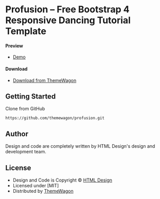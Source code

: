 # Profusion – Free Bootstrap 4 Responsive Dancing Tutorial Template

#### Preview

 - [Demo](https://themewagon.github.io/profusion/)

#### Download
 - [Download from ThemeWagon](https://themewagon.com/themes/profusion/)
 
 
## Getting Started

Clone from GitHub 
```
https://github.com/themewagon/profusion.git
```

## Author

Design and code are completely written by HTML Design's design and development team.  


## License

 - Design and Code is Copyright &copy; [HTML Design](https://html.design/)
 - Licensed under [MIT]
 - Distributed by [ThemeWagon](https://themewagon.com)

